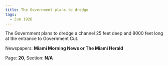 ```yaml
---  
title: The Government plans to dredge  
tags:  
  - Jun 1926  
---  
```

  
The Government plans to dredge a channel 25 feet deep and 8000 feet long at the entrance to Government Cut.  
  
Newspapers: **Miami Morning News or The Miami Herald**  
  
Page: **20**, Section: **N/A** 
